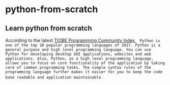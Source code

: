# python-from-scratch

## Learn python from scratch 

According to the latest [TIOBE Programming Community Index](https://www.tiobe.com/tiobe-index/?source=post_page---------------------------), ``` Python is one of the top 10 popular programming languages of 2017. Python is a general purpose and high level programming language. You can use Python for developing desktop GUI applications, websites and web applications. Also, Python, as a high level programming language, allows you to focus on core functionality of the application by taking care of common programming tasks. The simple syntax rules of the programming language further makes it easier for you to keep the code base readable and application maintainable```
.

